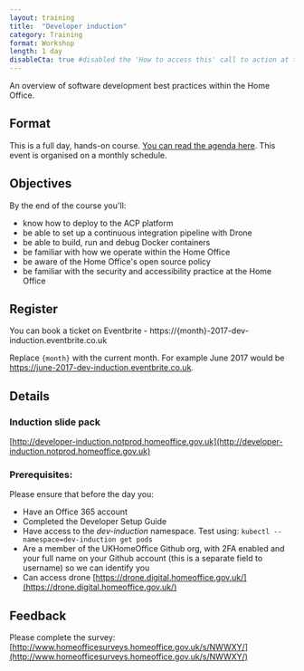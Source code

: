 ```yaml
---
layout: training
title:  "Developer induction"
category: Training
format: Workshop
length: 1 day
disableCta: true #disabled the 'How to access this' call to action at the bottom of the page template
---
```


An overview of software development best practices within the Home Office.

## Format

This is a full day, hands-on course. [You can read the agenda here](https://developer-induction.notprod.homeoffice.gov.uk/#/introduction-agenda).
This event is organised on a monthly schedule.

## Objectives

By the end of the course you'll:

- know how to deploy to the ACP platform
- be able to set up a continuous integration pipeline with Drone
- be able to build, run and debug Docker containers
- be familiar with how we operate within the Home Office
- be aware of the Home Office's open source policy
- be familiar with the security and accessibility practice at the Home Office

## Register

You can book a ticket on Eventbrite - https://{month}-2017-dev-induction.eventbrite.co.uk

Replace `{month}` with the current month. For example June 2017 would be https://june-2017-dev-induction.eventbrite.co.uk.

## Details

### Induction slide pack

[http://developer-induction.notprod.homeoffice.gov.uk](http://developer-induction.notprod.homeoffice.gov.uk)

### Prerequisites:

Please ensure that before the day you:

- Have an Office 365 account
- Completed the Developer Setup Guide
- Have access to the _dev-induction_ namespace. Test using: `kubectl --namespace=dev-induction get pods`
- Are a member of the UKHomeOffice Github org, with 2FA enabled and your full name on your Github account (this is a separate field to username) so we can identify you
- Can access drone [https://drone.digital.homeoffice.gov.uk/](https://drone.digital.homeoffice.gov.uk/)

## Feedback

Please complete the survey: [http://www.homeofficesurveys.homeoffice.gov.uk/s/NWWXY/](http://www.homeofficesurveys.homeoffice.gov.uk/s/NWWXY/)
